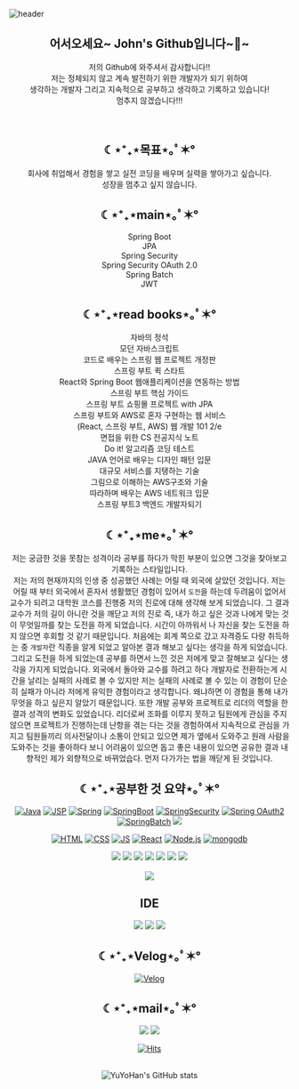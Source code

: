 ![header](https://capsule-render.vercel.app/api?type=waving&color=auto&height=300&weight=1000&section=header&text=Study%20Web&fontSize=90) 

<div align=center><h2>어서오세요~ John's Github입니다~👋~</h2>
 저의 Github에 와주셔서 감사합니다!!<br/>
저는 정체되지 않고 계속 발전하기 위한 개발자가 되기 위하여<br />
  생각하는 개발자 그리고 지속적으로 공부하고 생각하고 기록하고 있습니다! <br />
 멈추지 않겠습니다!!!
 
 </div>
<br />
 <br />
<div align=center><h2> ☾⋆⁺₊⋆목표⋆｡ﾟ✶° </h2>
 회사에 취업해서 경험을 쌓고 실전 코딩을 배우며 실력을 쌓아가고 싶습니다. <br/>
 성장을 멈추고 싶지 않습니다.
</div>

<div align=center><h2> ☾⋆⁺₊⋆main⋆｡ﾟ✶° </h2>
Spring Boot <br/>
 JPA <br/>
 Spring Security <br/>
 Spring Security OAuth 2.0 <br />
 Spring Batch <br/>
 JWT
</div>

<div align=center><h2> ☾⋆⁺₊⋆read books⋆｡ﾟ✶°</h2> 
자바의 정석<br /> 
모던 자바스크립트<br />
코드로 배우는 스프링 웹 프로젝트 개정판<br />
스프링 부트 퀵 스타트<br />
 React와 Spring Boot 웹애플리케이션을 연동하는 방법<br />
 스프링 부트 핵심 가이드<br />
 스프링 부트 쇼핑몰 프로젝트 with JPA<br />
 스프링 부트와 AWS로 혼자 구현하는 웹 서비스<br />
(React, 스프링 부트, AWS) 웹 개발 101 2/e<br />
면접을 위한 CS 전공지식 노트 <br />
Do it! 알고리즘 코딩 테스트 <br />
 JAVA 언어로 배우는 디자인 패턴 입문 <br/>
 대규모 서비스를 지탱하는 기술 <br />
 그림으로 이해하는 AWS구조와 기술 <br />
 따라하며 배우는 AWS 네트워크 입문 <br/>
 스프링 부트3 백엔드 개발자되기

</div> 
<div align=center><h2> ☾⋆⁺₊⋆me⋆｡ﾟ✶° </h2>

저는 궁금한 것을 못참는 성격이라 공부를 하다가 막힌 부분이 있으면 그것을 찾아보고 기록하는 스타일입니다. <br />
저는 저의 현재까지의 인생 중 성공했던 사례는 어릴 때 외국에 살았던 것입니다. 저는 어릴 때 부터 외국에서 혼자서 생활했던 경험이 있어서 `도전`을 하는데 두려움이 없어서 교수가 되려고 대학원 코스를 진행중 저의 진로에 대해 생각해 보게 되었습니다. 그 결과 교수가 저의 길이 아니란 것을 깨닫고 저의 진로 즉, 내가 하고 싶은 것과 나에게 맞는 것이 무엇일까를 찾는 도전을 하게 되었습니다. 시간이 아까워서 나 자신을 찾는 도전을 하지 않으면 후회할 것 같기 때문입니다. 처음에는 회계 쪽으로 갔고 자격증도 다량 취득하는 중 `개발자`란 직종을 알게 되었고 알아본 결과 해보고 싶다는 생각을 하게 되었습니다. 그리고 도전을 하게 되었는데 공부를 하면서 느낀 것은 저에게 맞고 잘해보고 싶다는 생각을 가지게 되었습니다. 외국에서 돌아와 교수를 하려고 하다 개발자로 전환하는게 시간을 날리는 실패의 사례로 볼 수 있지만 저는 실패의 사례로 볼 수 있는 이 경험이 단순히 실패가 아니라 저에게 유익한 경험이라고 생각합니다. 왜냐하면 이 경험을 통해 내가 무엇을 하고 싶은지 알았기 때문입니다. 또한 개발 공부와 프로젝트로 리더의 역할을 한 결과 성격의 변화도 있었습니다. 리더로써 조화를 이루지 못하고 팀원에게 관심을 주지 않으면 프로젝트가 진행하는데 난항을 겪는 다는 것을 경험하여서 지속적으로 관심을 가지고 팀원들끼리 의사전달이나 소통이 안되고 있으면 제가 옆에서 도와주고 원래 사람을 도와주는 것을 좋아하다 보니 어려움이 있으면 돕고 좋은 내용이 있으면 공유한 결과 내향적인 제가 외향적으로 바뀌었습다. 먼저 다가가는 법을 깨닫게 된 것입니다. 
</div>

<div align=center>
<h2 style="text-align :center">☾⋆⁺₊⋆공부한 것 요약⋆｡ﾟ✶°</h2>


 [![Java](https://img.shields.io/badge/Java-green?style=flat-square&logo=Java&logoColor=black)](https://github.com/YuYoHan/Java_Study)
[![JSP](https://img.shields.io/badge/JSP-blue?style=flat-square&logo=JSPt&logoColor=black)](https://github.com/YuYoHan/JSP)
 [![Spring](https://img.shields.io/badge/Spring-6DB33F?style=flat-square&logo=Spring&logoColor=black)](https://github.com/YuYoHan/Spring)
[![SpringBoot](https://img.shields.io/badge/SpringBoot-6DB33F?style=flat-square&logo=SpringBoot&logoColor=black)](https://github.com/YuYoHan/SpringBoot)
 [![SpringSecurity](https://img.shields.io/badge/SpringSecurity-6DB33F?style=flat-square&logo=SpringSecurity&logoColor=black)](https://github.com/YuYoHan/SpringSecurity)
  [![Spring OAuth2](https://img.shields.io/badge/OAuth2-000000?style=flat-square&logo=OAuth2&logoColor=black)](https://github.com/YuYoHan/scurity_JWT_OAuth2)
  [![SpringBatch](https://img.shields.io/badge/SpringBatch-6DB33F?style=flat-square&logo=SpringBatch&logoColor=black)](https://github.com/YuYoHan/SpringBatch)
  <img src="https://img.shields.io/badge/thymeleaf-005F0F?style=flat-square&logo=thymeleaf&logoColor=white">
 
[![HTML](https://img.shields.io/badge/HTML-E34F26?style=flat-square&logo=HTML&logoColor=black)](https://github.com/YuYoHan/HTML_CSS)
[![CSS](https://img.shields.io/badge/CSS-1572B6?style=flat-square&logo=HTML&logoColor=black)](https://github.com/YuYoHan/HTML_CSS)
[![JS](https://img.shields.io/badge/JavaScript-F7DF1E?style=flat-square&logo=JavaScript&logoColor=black)](https://github.com/YuYoHan/JS)
[![React](https://img.shields.io/badge/React-61DAFB?style=flat-square&logo=React&logoColor=black)](https://github.com/YuYoHan/React)
 [![Node.js](https://img.shields.io/badge/Node.js-339933?style=flat-square&logo=Node.js&logoColor=black)](https://github.com/YuYoHan/Node.js)
  [![mongodb](https://img.shields.io/badge/mongodb-47A248?style=flat-square&logo=mongodb&logoColor=black)](https://github.com/YuYoHan/MongoDB)

 <img src="https://img.shields.io/badge/github-181717?style=flat-square&logo=github&logoColor=white">
  <img src="https://img.shields.io/badge/git-F05032?style=flat-square&logo=git&logoColor=white">
<img src="https://img.shields.io/badge/apache tomcat-F8DC75?style=flat-square&logo=apachetomcat&logoColor=white">
 <img src="https://img.shields.io/badge/mysql-4479A1?style=flat-square&logo=mysql&logoColor=white">
  <img src="https://img.shields.io/badge/Oracle-F80000?style=flat-square&logo=Oracle&logoColor=white">
 <img src="https://img.shields.io/badge/H2-blue?style=flat-square&logo=H2&logoColor=white">
 <img src="https://img.shields.io/badge/AWS-232F3E?style=flat-square&logo=AWS&logoColor=white">
 <br />
 <br />
 <img src="https://img.shields.io/badge/bootstrap-7952B3?style=flat-square&logo=bootstrap&logoColor=white">
<h2>IDE</h2>
<img src="https://img.shields.io/badge/Visual Studio Code-007ACC?style=flat-square&logo=VisualStudioCode&logoColor=white">
 <img src="https://img.shields.io/badge/IntelliJ IDEA-000000?style=flat-square&logo=IntelliJIDEA&logoColor=white">
 <img src="https://img.shields.io/badge/Eclipse IDE-2C2255?style=flat-square&logo=EclipseIDE&logoColor=white">

<h2 style="text-align :center">☾⋆⁺₊⋆Velog⋆｡ﾟ✶°</h2>

 
[![Velog](https://img.shields.io/badge/Velog-20C997?style=flat-square&logo=Velog&logoColor=black)](https://velog.io/@zxzz45/about)
 
 <h2 style="text-align:center">☾⋆⁺₊⋆mail⋆｡ﾟ✶°</h2>
 <a href="mailto:zxzz8014@naver.com"><img src="https://img.shields.io/badge/Naver-03C75A?style=flat-square&logo=Naver&logoColor=white&link=mailto:zxzz8014@naver.com"/></a>
<a href="mailto:dbekdms14744@gmail.com"><img src="https://img.shields.io/badge/Gmail-D0A9F5?style=flat-square&logo=Gmail&logoColor=white&link=mailto:dbekdms14744@gmail.com"/></a>
   
<br />


 
[![Hits](https://hits.seeyoufarm.com/api/count/incr/badge.svg?url=https%3A%2F%2Fgithub.com%2FYuYoHan&count_bg=%2379C83D&title_bg=%23555555&icon=&icon_color=%2335DFF1&title=hits&edge_flat=false)]()
 <br />
 <br />
 
 ![YuYoHan's GitHub stats](https://github-readme-stats.vercel.app/api?username=YuYoHan&show_icons=true&theme=radical)
</div>
  
